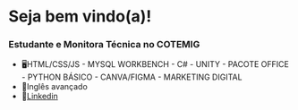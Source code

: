 #  Seja bem vindo(a)!
### Estudante e Monitora Técnica no COTEMIG


- 🖥️HTML/CSS/JS - MYSQL WORKBENCH - C# - UNITY - PACOTE OFFICE - PYTHON BÁSICO - CANVA/FIGMA - MARKETING DIGITAL
- 💬Inglês avançado 
- 📱[Linkedin](https://www.linkedin.com/in/julia-souza-b22309239/)



